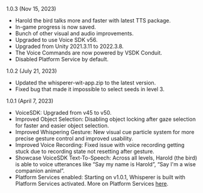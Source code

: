 1.0.3 (Nov 15, 2023)
- Harold the bird talks more and faster with latest TTS package.
- In-game progress is now saved.
- Bunch of other visual and audio improvements.
- Upgraded to use Voice SDK v56.
- Upgraded from Unity 2021.3.11 to 2022.3.8.
- The Voice Commands are now powered by VSDK Conduit.
- Disabled Platform Service by default.

1.0.2 (July 21, 2023)
- Updated the whisperer-wit-app.zip to the latest version.
- Fixed bug that made it impossible to select seeds in level 3.

1.0.1 (April 7, 2023)
- VoiceSDK: Upgraded from v45 to v50.
- Improved Object Selection: Disabling object locking after gaze selection for faster and easier object selection.
- Improved Whispering Gesture: New visual cue particle system for more precise gesture control and improved usability.
- Improved Voice Recording: Fixed issue with voice recording getting stuck due to recording state not resetting after gesture.
- Showcase VoiceSDK Text-To-Speech: Across all levels, Harold (the bird) is able to voice utterances like “Say my name is Harold”, “Say I'm a wise companion animal”.
- Platform Services enabled: Starting on v1.0.1, Whisperer is built with Platform Services activated. More on Platform Services [here](https://developer.oculus.com/documentation/unity/voice-sdk-platform-integration/).
